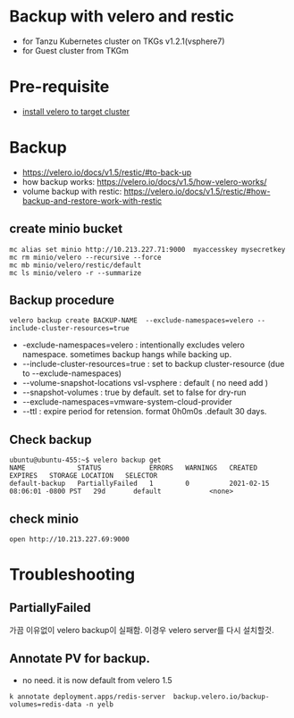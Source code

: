 # Backup  with velero and restic 
- for Tanzu Kubernetes cluster on TKGs v1.2.1(vsphere7)
- for Guest cluster from TKGm

# Pre-requisite
-  [install velero to target cluster](velero-install.md)


# Backup
- https://velero.io/docs/v1.5/restic/#to-back-up
- how backup works: https://velero.io/docs/v1.5/how-velero-works/
- volume backup with restic: https://velero.io/docs/v1.5/restic/#how-backup-and-restore-work-with-restic

## create minio bucket
```
mc alias set minio http://10.213.227.71:9000  myaccesskey mysecretkey
mc rm minio/velero --recursive --force
mc mb minio/velero/restic/default
mc ls minio/velero -r --summarize
```

## Backup procedure
```
velero backup create BACKUP-NAME  --exclude-namespaces=velero --include-cluster-resources=true 

```
- -exclude-namespaces=velero :  intentionally excludes velero namespace. sometimes backup  hangs  while backing up.
- --include-cluster-resources=true : set to backup cluster-resource (due to --exclude-namespaces)
- --volume-snapshot-locations vsl-vsphere : default ( no need add )
- --snapshot-volumes : true by default. set to false for  dry-run
- --exclude-namespaces=vmware-system-cloud-provider
- --ttl :  expire period for retension. format 0h0m0s .default 30 days.


## Check backup
```
ubuntu@ubuntu-455:~$ velero backup get
NAME             STATUS            ERRORS   WARNINGS   CREATED                         EXPIRES   STORAGE LOCATION   SELECTOR
default-backup   PartiallyFailed   1        0          2021-02-15 08:06:01 -0800 PST   29d       default            <none>
```

## check minio

```
open http://10.213.227.69:9000
```

# Troubleshooting

## PartiallyFailed
가끔 이유없이 velero backup이 실패함. 이경우 velero server를 다시 설치할것.


## Annotate PV for backup.
- no need. it is now default from velero 1.5

```
k annotate deployment.apps/redis-server  backup.velero.io/backup-volumes=redis-data -n yelb
```